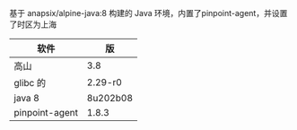 基于 anapsix/alpine-java:8 构建的 Java 环境，内置了pinpoint-agent，并设置了时区为上海

| 软件           | 版       |
| -------------- | -------- |
| 高山           | 3.8      |
| glibc 的       | 2.29-r0  |
| java 8         | 8u202b08 |
| pinpoint-agent | 1.8.3    |